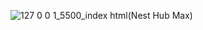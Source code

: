 
![127 0 0 1_5500_index html(Nest Hub Max)](https://github.com/user-attachments/assets/40cb1b8e-4223-4ea1-844d-ff6af723ef3c)

